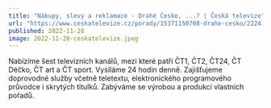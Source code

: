 ```yaml
---
title: "Nákupy, slevy a reklamace - Drahé Česko, ...? | Česká televize"
url: "https://www.ceskatelevize.cz/porady/15371150708-drahe-cesko/222411033801127/"
published: 2022-11-28
image: 2022-11-28-ceskatelevize.jpeg
---
```


Nabízíme šest televizních kanálů, mezi které patří ČT1, ČT2, ČT24, ČT Déčko, ČT art a ČT sport. Vysíláme 24 hodin denně. Zajišťujeme doprovodné služby včetně teletextu, elektronického programového průvodce i skrytých titulků. Zabýváme se výrobou a produkcí vlastních pořadů.
